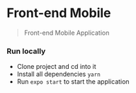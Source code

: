 # Front-end Mobile
> Front-end Mobile Application

### Run locally

- Clone project and cd into it
- Install all dependencies `yarn`
- Run `expo start` to start the application